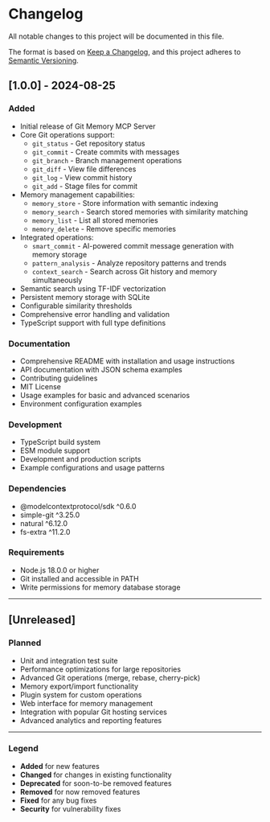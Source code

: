# Changelog

All notable changes to this project will be documented in this file.

The format is based on [Keep a Changelog](https://keepachangelog.com/en/1.0.0/),
and this project adheres to [Semantic Versioning](https://semver.org/spec/v2.0.0.html).

## [1.0.0] - 2024-08-25

### Added
- Initial release of Git Memory MCP Server
- Core Git operations support:
  - `git_status` - Get repository status
  - `git_commit` - Create commits with messages
  - `git_branch` - Branch management operations
  - `git_diff` - View file differences
  - `git_log` - View commit history
  - `git_add` - Stage files for commit
- Memory management capabilities:
  - `memory_store` - Store information with semantic indexing
  - `memory_search` - Search stored memories with similarity matching
  - `memory_list` - List all stored memories
  - `memory_delete` - Remove specific memories
- Integrated operations:
  - `smart_commit` - AI-powered commit message generation with memory storage
  - `pattern_analysis` - Analyze repository patterns and trends
  - `context_search` - Search across Git history and memory simultaneously
- Semantic search using TF-IDF vectorization
- Persistent memory storage with SQLite
- Configurable similarity thresholds
- Comprehensive error handling and validation
- TypeScript support with full type definitions

### Documentation
- Comprehensive README with installation and usage instructions
- API documentation with JSON schema examples
- Contributing guidelines
- MIT License
- Usage examples for basic and advanced scenarios
- Environment configuration examples

### Development
- TypeScript build system
- ESM module support
- Development and production scripts
- Example configurations and usage patterns

### Dependencies
- @modelcontextprotocol/sdk ^0.6.0
- simple-git ^3.25.0
- natural ^6.12.0
- fs-extra ^11.2.0

### Requirements
- Node.js 18.0.0 or higher
- Git installed and accessible in PATH
- Write permissions for memory database storage

---

## [Unreleased]

### Planned
- Unit and integration test suite
- Performance optimizations for large repositories
- Advanced Git operations (merge, rebase, cherry-pick)
- Memory export/import functionality
- Plugin system for custom operations
- Web interface for memory management
- Integration with popular Git hosting services
- Advanced analytics and reporting features

---

### Legend
- **Added** for new features
- **Changed** for changes in existing functionality
- **Deprecated** for soon-to-be removed features
- **Removed** for now removed features
- **Fixed** for any bug fixes
- **Security** for vulnerability fixes